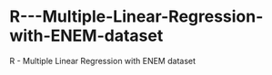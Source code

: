 # R---Multiple-Linear-Regression-with-ENEM-dataset
R - Multiple Linear Regression with ENEM dataset

